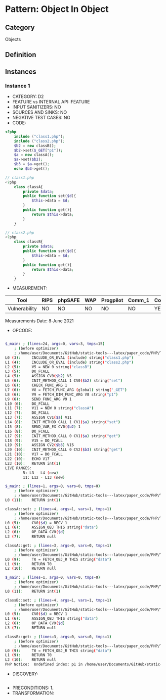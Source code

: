 # Pattern: Object In Object

## Category

Objects

## Definition

## Instances

### Instance 1

- CATEGORY: D2
- FEATURE vs INTERNAL API: FEATURE
- INPUT SANITIZERS:  NO
- SOURCES AND SINKS: NO 
- NEGATIVE TEST CASES: NO
- CODE:

```php
<?php
	include ("class1.php");
	include ("class2.php");
	$b2 = new classB();
	$b2->set($_GET["p1"]);
	$a = new classA();
	$a->set($b2);
	$b3 = $a->get();
	echo $b3->get();

// class1.php
<?php
	class classA{
    	private $data;
    	public function set($d){
        	$this->data = $d;
    	}
    	public function get(){
        	return $this->data;
    	}
	}

// class2.php
<?php
	class classB{
    	private $data;
    	public function set($d){
        	$this->data = $d;
    	}
    	public function get(){
        	return $this->data;
    	}
	}
```

- MEASUREMENT:

| Tool          | RIPS | phpSAFE | WAP  | Progpilot | Comm_1 | Comm_2 | Correct |
| ------------- | ---- | ------- | ---- | --------- | ------- | --------- | ------- |
| Vulnerability | NO   | NO      | NO   | NO        | NO      | YES       | YES     |
Measurements Date: 8 June 2021

- OPCODE:

```bash

$_main: ; (lines=24, args=0, vars=3, tmps=15)
    ; (before optimizer)
    ; /home/user/Documents/GitHub/static-tools---latex/paper_code/PHP/Testability_Patterns/75_object_in_object/75_object_in_object.php:1-10
L0 (3):     INCLUDE_OR_EVAL (include) string("class1.php")
L1 (4):     INCLUDE_OR_EVAL (include) string("class2.php")
L2 (5):     V5 = NEW 0 string("classB")
L3 (5):     DO_FCALL
L4 (5):     ASSIGN CV0($b2) V5
L5 (6):     INIT_METHOD_CALL 1 CV0($b2) string("set")
L6 (6):     CHECK_FUNC_ARG 1
L7 (6):     V8 = FETCH_FUNC_ARG (global) string("_GET")
L8 (6):     V9 = FETCH_DIM_FUNC_ARG V8 string("p1")
L9 (6):     SEND_FUNC_ARG V9 1
L10 (6):    DO_FCALL
L11 (7):    V11 = NEW 0 string("classA")
L12 (7):    DO_FCALL
L13 (7):    ASSIGN CV1($a) V11
L14 (8):    INIT_METHOD_CALL 1 CV1($a) string("set")
L15 (8):    SEND_VAR_EX CV0($b2) 1
L16 (8):    DO_FCALL
L17 (9):    INIT_METHOD_CALL 0 CV1($a) string("get")
L18 (9):    V15 = DO_FCALL
L19 (9):    ASSIGN CV2($b3) V15
L20 (10):   INIT_METHOD_CALL 0 CV2($b3) string("get")
L21 (10):   V17 = DO_FCALL
L22 (10):   ECHO V17
L23 (10):   RETURN int(1)
LIVE RANGES:
        5: L3 - L4 (new)
        11: L12 - L13 (new)

$_main: ; (lines=1, args=0, vars=0, tmps=0)
    ; (before optimizer)
    ; /home/user/Documents/GitHub/static-tools---latex/paper_code/PHP/Testability_Patterns/75_object_in_object/class1.php:1-11
L0 (11):    RETURN int(1)

classA::set: ; (lines=4, args=1, vars=1, tmps=1)
    ; (before optimizer)
    ; /home/user/Documents/GitHub/static-tools---latex/paper_code/PHP/Testability_Patterns/75_object_in_object/class1.php:5-7
L0 (5):     CV0($d) = RECV 1
L1 (6):     ASSIGN_OBJ THIS string("data")
L2 (6):     OP_DATA CV0($d)
L3 (7):     RETURN null

classA::get: ; (lines=3, args=0, vars=0, tmps=1)
    ; (before optimizer)
    ; /home/user/Documents/GitHub/static-tools---latex/paper_code/PHP/Testability_Patterns/75_object_in_object/class1.php:8-10
L0 (9):     T0 = FETCH_OBJ_R THIS string("data")
L1 (9):     RETURN T0
L2 (10):    RETURN null

$_main: ; (lines=1, args=0, vars=0, tmps=0)
    ; (before optimizer)
    ; /home/user/Documents/GitHub/static-tools---latex/paper_code/PHP/Testability_Patterns/75_object_in_object/class2.php:1-11
L0 (11):    RETURN int(1)

classB::set: ; (lines=4, args=1, vars=1, tmps=1)
    ; (before optimizer)
    ; /home/user/Documents/GitHub/static-tools---latex/paper_code/PHP/Testability_Patterns/75_object_in_object/class2.php:5-7
L0 (5):     CV0($d) = RECV 1
L1 (6):     ASSIGN_OBJ THIS string("data")
L2 (6):     OP_DATA CV0($d)
L3 (7):     RETURN null

classB::get: ; (lines=3, args=0, vars=0, tmps=1)
    ; (before optimizer)
    ; /home/user/Documents/GitHub/static-tools---latex/paper_code/PHP/Testability_Patterns/75_object_in_object/class2.php:8-10
L0 (9):     T0 = FETCH_OBJ_R THIS string("data")
L1 (9):     RETURN T0
L2 (10):    RETURN null
PHP Notice:  Undefined index: p1 in /home/user/Documents/GitHub/static-tools---latex/paper_code/PHP/Testability_Patterns/75_object_in_object/75_object_in_object.php on line 6
```

- DISCOVERY:

```bash

```

- PRECONDITIONS:
  1.
- TRANSFORMATION:

```

```

